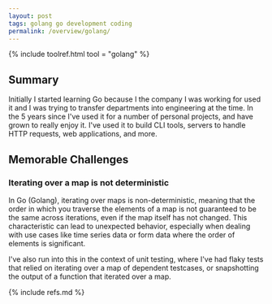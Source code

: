 ```yaml
---
layout: post
tags: golang go development coding
permalink: /overview/golang/
---
```


{% include toolref.html tool = "golang" %}

## Summary

Initially I started learning Go because I the company I was working for used it and I was trying to transfer departments into engineering at the time. In the 5 years since I've used it for a number of personal projects, and have grown to really enjoy it. I've used it to build CLI tools, servers to handle HTTP requests, web applications, and more.

## Memorable Challenges

### Iterating over a map is not deterministic

In Go (Golang), iterating over maps is non-deterministic, meaning that the order in which you traverse the elements of a map is not guaranteed to be the same across iterations, even if the map itself has not changed. This characteristic can lead to unexpected behavior, especially when dealing with use cases like time series data or form data where the order of elements is significant.

I've also run into this in the context of unit testing, where I've had flaky tests that relied on iterating over a map of dependent testcases, or snapshotting the output of a function that iterated over a map.


{% include refs.md %}
